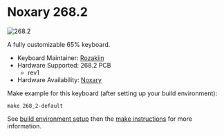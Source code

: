 # Noxary 268.2

![268.2](https://www.keebtalk.com/uploads/db8059/original/2X/6/65b93c83cadd98bbf8e3b1d739621d54b682609a.jpg)

A fully customizable 65% keyboard.

* Keyboard Maintainer: [Rozakiin](https://github.com/rozakiin)
* Hardware Supported: 268.2 PCB
  * rev1 
* Hardware Availability: [Noxary]()

Make example for this keyboard (after setting up your build environment):

    make 268_2-default

See [build environment setup](https://docs.qmk.fm/build_environment_setup.html) then the [make instructions](https://docs.qmk.fm/make_instructions.html) for more information.

